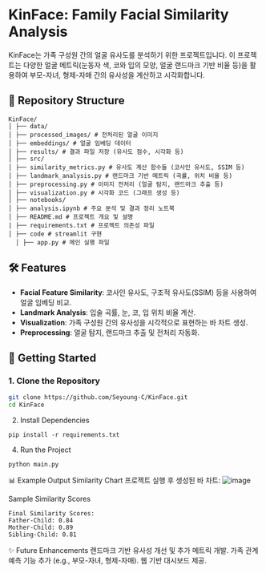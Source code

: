 # KinFace: Family Facial Similarity Analysis

KinFace는 가족 구성원 간의 얼굴 유사도를 분석하기 위한 프로젝트입니다. 
이 프로젝트는 다양한 얼굴 메트릭(눈동자 색, 코와 입의 모양, 얼굴 랜드마크 기반 비율 등)을 활용하여 부모-자녀, 형제-자매 간의 유사성을 계산하고 시각화합니다.

## 📂 Repository Structure

```
KinFace/
│ ├── data/
│ ├── processed_images/ # 전처리된 얼굴 이미지
│ ├── embeddings/ # 얼굴 임베딩 데이터
│ ├── results/ # 결과 파일 저장 (유사도 점수, 시각화 등)
│ ├── src/
│ ├── similarity_metrics.py # 유사도 계산 함수들 (코사인 유사도, SSIM 등)
│ ├── landmark_analysis.py # 랜드마크 기반 메트릭 (곡률, 위치 비율 등)
│ ├── preprocessing.py # 이미지 전처리 (얼굴 탐지, 랜드마크 추출 등)
│ ├── visualization.py # 시각화 코드 (그래프 생성 등)
│ ├── notebooks/
│ ├── analysis.ipynb # 주요 분석 및 결과 정리 노트북
│ ├── README.md # 프로젝트 개요 및 설명
| ├── requirements.txt # 프로젝트 의존성 파일
│ ├── code # streamlit 구현
  │ ├── app.py # 메인 실행 파일
```

## 🛠 Features

- **Facial Feature Similarity**: 코사인 유사도, 구조적 유사도(SSIM) 등을 사용하여 얼굴 임베딩 비교.
- **Landmark Analysis**: 입술 곡률, 눈, 코, 입 위치 비율 계산.
- **Visualization**: 가족 구성원 간의 유사성을 시각적으로 표현하는 바 차트 생성.
- **Preprocessing**: 얼굴 탐지, 랜드마크 추출 및 전처리 자동화.

## 🚀 Getting Started

### 1. Clone the Repository
```bash
git clone https://github.com/Seyoung-C/KinFace.git
cd KinFace
```
2. Install Dependencies
```
pip install -r requirements.txt
```
4. Run the Project
```
python main.py
```

📊 Example Output
Similarity Chart
프로젝트 실행 후 생성된 바 차트:
![image](https://github.com/user-attachments/assets/c672e178-4a04-4a04-9d5c-2f0c449b8237)

Sample Similarity Scores
```
Final Similarity Scores:
Father-Child: 0.84
Mother-Child: 0.89
Sibling-Child: 0.81
```

✨ Future Enhancements
랜드마크 기반 유사성 개선 및 추가 메트릭 개발.
가족 관계 예측 기능 추가 (e.g., 부모-자녀, 형제-자매).
웹 기반 대시보드 제공.
